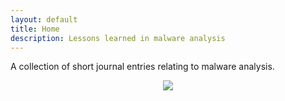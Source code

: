 ```yaml
---
layout: default
title: Home
description: Lessons learned in malware analysis
---
```


A collection of short journal entries relating to malware analysis.


<center><img src="{{site.url}}/assets/images/computer.jpg"></center>
